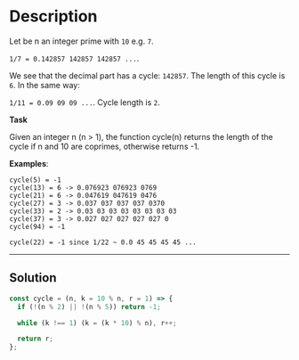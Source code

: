 # Description

Let be n an integer prime with `10` e.g. `7`.

`1/7 = 0.142857 142857 142857 ...`.

We see that the decimal part has a cycle: `142857`. The length of this cycle is `6`. In the same way:

`1/11 = 0.09 09 09 ...`. Cycle length is `2`.

**Task**

Given an integer n (n > 1), the function cycle(n) returns the length of the cycle if n and 10 are coprimes, otherwise returns -1.

**Examples**:

```
cycle(5) = -1
cycle(13) = 6 -> 0.076923 076923 0769
cycle(21) = 6 -> 0.047619 047619 0476
cycle(27) = 3 -> 0.037 037 037 037 0370
cycle(33) = 2 -> 0.03 03 03 03 03 03 03 03
cycle(37) = 3 -> 0.027 027 027 027 027 0
cycle(94) = -1

cycle(22) = -1 since 1/22 ~ 0.0 45 45 45 45 ...
```

---

## Solution

```js
const cycle = (n, k = 10 % n, r = 1) => {
  if (!(n % 2) || !(n % 5)) return -1;

  while (k !== 1) (k = (k * 10) % n), r++;

  return r;
};
```
